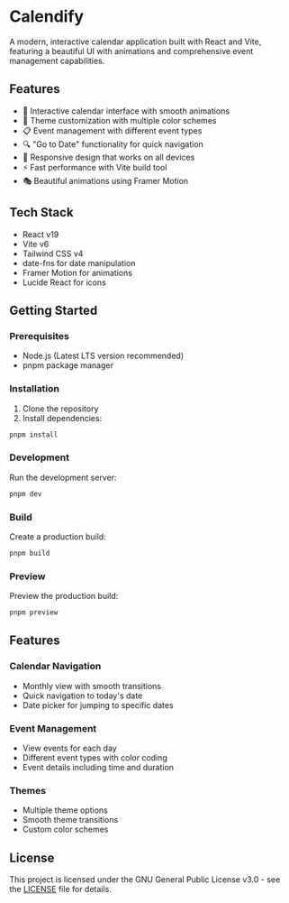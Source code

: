 # Calendify

A modern, interactive calendar application built with React and Vite, featuring a beautiful UI with animations and comprehensive event management capabilities.

## Features

- 📅 Interactive calendar interface with smooth animations
- 🎨 Theme customization with multiple color schemes
- 📋 Event management with different event types
- 🔍 "Go to Date" functionality for quick navigation
- 📱 Responsive design that works on all devices
- ⚡ Fast performance with Vite build tool
- 🎭 Beautiful animations using Framer Motion

## Tech Stack

- React v19
- Vite v6
- Tailwind CSS v4
- date-fns for date manipulation
- Framer Motion for animations
- Lucide React for icons

## Getting Started

### Prerequisites

- Node.js (Latest LTS version recommended)
- pnpm package manager

### Installation

1. Clone the repository
2. Install dependencies:

```bash
pnpm install
```

### Development

Run the development server:

```bash
pnpm dev
```

### Build

Create a production build:

```bash
pnpm build
```

### Preview

Preview the production build:

```bash
pnpm preview
```

## Features

### Calendar Navigation

- Monthly view with smooth transitions
- Quick navigation to today's date
- Date picker for jumping to specific dates

### Event Management

- View events for each day
- Different event types with color coding
- Event details including time and duration

### Themes

- Multiple theme options
- Smooth theme transitions
- Custom color schemes

## License

This project is licensed under the GNU General Public License v3.0 - see the [LICENSE](LICENSE) file for details.
